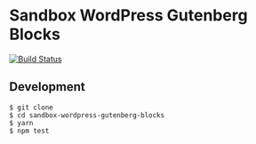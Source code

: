 # Sandbox WordPress Gutenberg Blocks

[![Build Status](https://travis-ci.org/kamataryo/sandbox-wordpress-gutenberg-blocks.svg?branch=master)](https://travis-ci.org/kamataryo/sandbox-wordpress-gutenberg-blocks)

## Development

```shell
$ git clone
$ cd sandbox-wordpress-gutenberg-blocks
$ yarn
$ npm test
```
